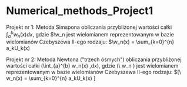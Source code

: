 # Numerical_methods_Project1

Projekt nr 1: Metoda Simspona obliczania przybliżonej wartości całki $\int_a^b w_n(x) dx$, gdzie $\w_n
jest wielomianem reprezentowanym w bazie wielomianów Czebyszewa II-ego rodzaju:
$\w_n(x) =  \sum_{k=0}^{n} a_kU_k(x)  

Projekt nr 2: Metoda Newtona ("trzech ósmych") obliczania przybliżonej wartości całki \(\int_{a}^{b} w_n(x) \,dx\), gdzie \(\ w_n \)
jest wielomianem reprezentowanym w bazie wielomianów Czebyszewa II-ego rodzaju:
$\[\ w_n(x) =  \sum_{k=0}^{n} a_kU_k(x)  \]
